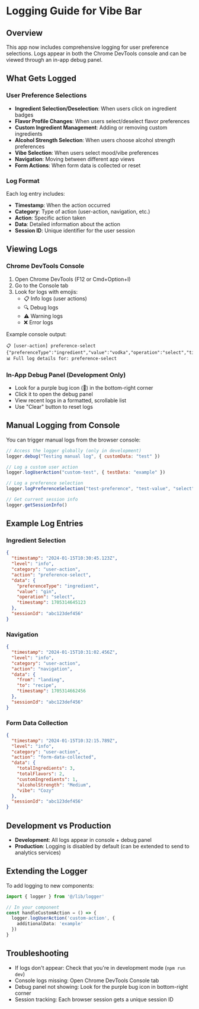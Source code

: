 # Logging Guide for Vibe Bar

## Overview
This app now includes comprehensive logging for user preference selections. Logs appear in both the Chrome DevTools console and can be viewed through an in-app debug panel.

## What Gets Logged

### User Preference Selections
- **Ingredient Selection/Deselection**: When users click on ingredient badges
- **Flavor Profile Changes**: When users select/deselect flavor preferences  
- **Custom Ingredient Management**: Adding or removing custom ingredients
- **Alcohol Strength Selection**: When users choose alcohol strength preferences
- **Vibe Selection**: When users select mood/vibe preferences
- **Navigation**: Moving between different app views
- **Form Actions**: When form data is collected or reset

### Log Format
Each log entry includes:
- **Timestamp**: When the action occurred
- **Category**: Type of action (user-action, navigation, etc.)
- **Action**: Specific action taken
- **Data**: Detailed information about the action
- **Session ID**: Unique identifier for the user session

## Viewing Logs

### Chrome DevTools Console
1. Open Chrome DevTools (F12 or Cmd+Option+I)
2. Go to the Console tab
3. Look for logs with emojis:
   - 📋 Info logs (user actions)
   - 🔍 Debug logs
   - ⚠️ Warning logs
   - ❌ Error logs

Example console output:
```
📋 [user-action] preference-select {"preferenceType":"ingredient","value":"vodka","operation":"select","timestamp":1699123456789}
📊 Full log details for: preference-select
```

### In-App Debug Panel (Development Only)
- Look for a purple bug icon (🐛) in the bottom-right corner
- Click it to open the debug panel
- View recent logs in a formatted, scrollable list
- Use "Clear" button to reset logs

## Manual Logging from Console

You can trigger manual logs from the browser console:

```javascript
// Access the logger globally (only in development)
logger.debug("Testing manual log", { customData: "test" })

// Log a custom user action
logger.logUserAction("custom-test", { testData: "example" })

// Log a preference selection
logger.logPreferenceSelection("test-preference", "test-value", "select")

// Get current session info
logger.getSessionInfo()
```

## Example Log Entries

### Ingredient Selection
```json
{
  "timestamp": "2024-01-15T10:30:45.123Z",
  "level": "info",
  "category": "user-action", 
  "action": "preference-select",
  "data": {
    "preferenceType": "ingredient",
    "value": "gin",
    "operation": "select",
    "timestamp": 1705314645123
  },
  "sessionId": "abc123def456"
}
```

### Navigation
```json
{
  "timestamp": "2024-01-15T10:31:02.456Z",
  "level": "info",
  "category": "user-action",
  "action": "navigation", 
  "data": {
    "from": "landing",
    "to": "recipe",
    "timestamp": 1705314662456
  },
  "sessionId": "abc123def456"
}
```

### Form Data Collection
```json
{
  "timestamp": "2024-01-15T10:32:15.789Z",
  "level": "info", 
  "category": "user-action",
  "action": "form-data-collected",
  "data": {
    "totalIngredients": 3,
    "totalFlavors": 2,
    "customIngredients": 1,
    "alcoholStrength": "Medium",
    "vibe": "Cozy"
  },
  "sessionId": "abc123def456"
}
```

## Development vs Production

- **Development**: All logs appear in console + debug panel
- **Production**: Logging is disabled by default (can be extended to send to analytics services)

## Extending the Logger

To add logging to new components:

```typescript
import { logger } from '@/lib/logger'

// In your component
const handleCustomAction = () => {
  logger.logUserAction('custom-action', { 
    additionalData: 'example' 
  })
}
```

## Troubleshooting

- If logs don't appear: Check that you're in development mode (`npm run dev`)
- Console logs missing: Open Chrome DevTools Console tab
- Debug panel not showing: Look for the purple bug icon in bottom-right corner
- Session tracking: Each browser session gets a unique session ID 